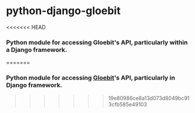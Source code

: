 python-django-gloebit
=====================

<<<<<<< HEAD
### Python module for accessing Gloebit's API, particularly within a Django framework.

=======
### Python module for accessing [Gloebit](http://docs.gloebit.com/)'s API, particularly in Django framework.
>>>>>>> 19e80986ce8a13d073d8049bc913cfb585e49103
